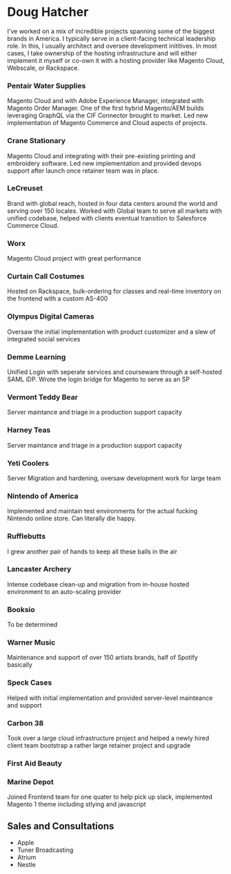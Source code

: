 # Doug Hatcher

I've worked on a mix of incredible projects spanning some of the biggest brands in America. I typically serve in a client-facing technical leadership role. In this, I usually architect and oversee development inititives. In most cases, I take ownership of the hosting infrastructure and will either implement it myself or co-own it with a hosting provider like Magento Cloud, Webscale, or Rackspace. 

### Pentair Water Supplies 
Magento Cloud and with Adobe Experience Manager, integrated with Magento Order Manager. One of the first hybrid Magento/AEM builds leveraging GraphQL via the CIF Connector brought to market. Led new implementation of Magento Commerce and Cloud aspects of projects. 

### Crane Stationary
Magento Cloud and integrating with their pre-existing printing and embroidery software. Led new implementation and provided devops support after launch once retainer team was in place.

### LeCreuset
Brand with global reach, hosted in four data centers around the world and serving over 150 locales. Worked with Global team to serve all markets with unified codebase, helped with clients eventual transition to Salesforce Commerce Cloud. 

### Worx
Magento Cloud project with great performance

### Curtain Call Costumes
Hosted on Rackspace, bulk-ordering for classes and real-time inventory on the frontend with a custom AS-400 

### Olympus Digital Cameras 
Oversaw the initial implementation with product customizer and a slew of integrated social services

### Demme Learning
Unified Login with seperate services and courseware through a self-hosted SAML iDP. Wrote the login bridge for Magento to serve as an SP

### Vermont Teddy Bear
Server maintance and triage in a production support capacity

### Harney Teas
Server maintance and triage in a production support capacity

### Yeti Coolers
Server Migration and hardening, oversaw development work for large team

### Nintendo of America
Implemented and maintain test environments for the actual fucking Nintendo online store. Can literally die happy.

### Rufflebutts
I grew another pair of hands to keep all these balls in the air

### Lancaster Archery
Intense codebase clean-up and migration from in-house hosted environment to an auto-scaling provider

### Booksio
To be determined

### Warner Music
Maintenance and support of over 150 artists brands, half of Spotify basically

### Speck Cases
Helped with initial implementation and provided server-level mainteance and support 

### Carbon 38
Took over a large cloud infrastructure project and helped a newly hired client team bootstrap a rather large retainer project and upgrade

### First Aid Beauty

### Marine Depot
Joined Frontend team for one quater to help pick up slack, implemented Magento 1 theme including stlying and javascript

## Sales and Consultations

* Apple 
* Tuner Broadcasting
* Atrium
* Nestle
